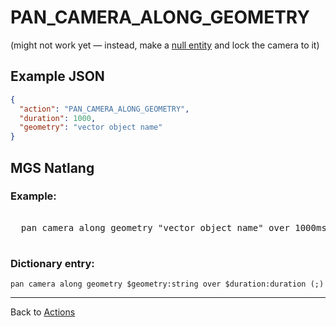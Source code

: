 # PAN_CAMERA_ALONG_GEOMETRY

(might not work yet — instead, make a [null entity](../entities/null_entity) and lock the camera to it)

## Example JSON

```json
{
  "action": "PAN_CAMERA_ALONG_GEOMETRY",
  "duration": 1000,
  "geometry": "vector object name"
}
```

## MGS Natlang

### Example:

<pre class="HyperMD-codeblock mgs">

  <span class="verb">pan</span> <span class="target">camera</span> <span class="">along</span> <span class="sigil">geometry</span> <span class="string">"vector object name"</span> <span class="">over</span> <span class="number">1000ms</span><span class="terminator">;</span>

</pre>

### Dictionary entry:

```
pan camera along geometry $geometry:string over $duration:duration (;)
```

---

Back to [Actions](../actions)
